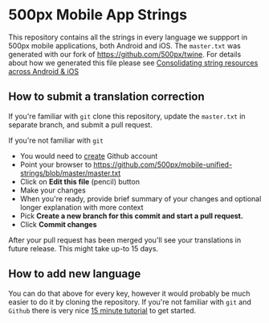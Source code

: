 # 500px Mobile App Strings

This repository contains all the strings in every language we suppport in 500px mobile applications, both Android and iOS. The `master.txt` was generated with our fork of https://github.com/500px/twine. For details about how we generated this file please see [Consolidating string resources across Android & iOS](https://developers.500px.com/consolidating-string-resources-across-android-ios-468932b84ccf#.hf2tmombd)

## How to submit a translation correction

If you're familiar with `git` clone this repository, update the `master.txt` in separate branch, and submit a pull request.

If you're not familiar with `git`
- You would need to [create](https://github.com/join?source=header-home) Github account
- Point your browser to https://github.com/500px/mobile-unified-strings/blob/master/master.txt
- Click on **Edit this file** (pencil) button
- Make your changes
- When you're ready, provide brief summary of your changes and optional longer explanation with more context
- Pick **Create a new branch for this commit and start a pull request.**
- Click **Commit changes**

After your pull request has been merged you'll see your translations in future release. This might take up-to 15 days.

## How to add new language

You can do that above for every key, however it would probably be much easier to do it by cloning the repository. If you're not familiar with `git` and `Github` there is very nice [15 minute tutorial](https://try.github.io/) to get started.
